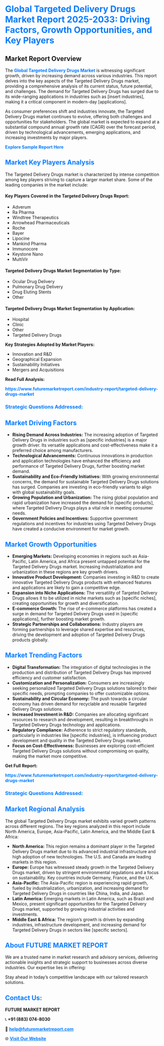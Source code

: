 <h1 style="color: #007BFF;">Global Targeted Delivery Drugs Market Report 2025-2033: Driving Factors, Growth Opportunities, and Key Players</h1>

<section id="overview">
<h2>Market Report Overview</h2>
<p>The <a href="https://www.futuremarketreport.com/industry-report/targeted-delivery-drugs-market" style="color: #007BFF; text-decoration: none;"><strong>Global Targeted Delivery Drugs Market</strong></a> is witnessing significant growth, driven by increasing demand across various industries. This report delves into the key aspects of the Targeted Delivery Drugs market, providing a comprehensive analysis of its current status, future potential, and challenges. The demand for Targeted Delivery Drugs has surged due to its wide-ranging applications in industries such as [insert industries], making it a critical component in modern-day [applications].</p>
<p>As consumer preferences shift and industries innovate, the Targeted Delivery Drugs market continues to evolve, offering both challenges and opportunities for stakeholders. The global market is expected to expand at a substantial compound annual growth rate (CAGR) over the forecast period, driven by technological advancements, emerging applications, and increasing investments by major players.</p>
</section>

<section id="overview">
<p><a href="https://www.futuremarketreport.com/request-sample/reportId=122176" style="color: #007BFF; text-decoration: none;"><strong>Explore Sample Report Here</strong></a></p>
</section>

<section id="key-players">
<h2 style="color: #007BFF;">Market Key Players Analysis</h2>
<p>The Targeted Delivery Drugs market is characterized by intense competition among key players striving to capture a larger market share. Some of the leading companies in the market include:</p>
<h4>Key Players Covered in the Targeted Delivery Drugs Report:</h4>
<ul><li>Adverum</li><li>Ra Pharma</li><li>Windtree Therapeutics</li><li>Arrowhead Pharmaceuticals</li><li>Roche</li><li>Bayer</li><li>Lipocine</li><li>Mankind Pharma</li><li>Immunocore</li><li>Keystone Nano</li><li>MultiVir</li></ul>
<h4>Targeted Delivery Drugs Market Segmentation by Type:</h4>
<ul><li>Ocular Drug Delivery</li><li>Pulmonary Drug Delivery</li><li>Drug Eluting Stents</li><li>Other</li></ul>

<h4>Targeted Delivery Drugs Market Segmentation by Application:</h4>
<ul><li>Hospital</li><li>Clinic</li><li>Other</li><li>Targeted Delivery Drugs</li></ul>
<p><strong>Key Strategies Adopted by Market Players:</strong></p>
<ul>
<li>Innovation and R&D</li>
<li>Geographical Expansion</li>
<li>Sustainability Initiatives</li>
<li>Mergers and Acquisitions</li>
</ul>
</section>

<section>
<p><strong>Read Full Analysis: </strong></p><a href="https://www.futuremarketreport.com/industry-report/targeted-delivery-drugs-market" style="color: #007BFF; text-decoration: none;"><strong>https://www.futuremarketreport.com/industry-report/targeted-delivery-drugs-market</strong></a>
<h3 style="color: #007BFF;">Strategic Questions Addressed:</h3>
</section>

<section id="driving-factors">
<h2 style="color: #007BFF;">Market Driving Factors</h2>
<ul>
<li><strong>Rising Demand Across Industries:</strong> The increasing adoption of Targeted Delivery Drugs in industries such as [specific industries] is a major growth driver. Its versatile applications and cost-effectiveness make it a preferred choice among manufacturers.</li>
<li><strong>Technological Advancements:</strong> Continuous innovations in production and application technologies have enhanced the efficiency and performance of Targeted Delivery Drugs, further boosting market demand.</li>
<li><strong>Sustainability and Eco-Friendly Initiatives:</strong> With growing environmental concerns, the demand for sustainable Targeted Delivery Drugs solutions has surged. Companies are investing in eco-friendly variants to align with global sustainability goals.</li>
<li><strong>Growing Population and Urbanization:</strong> The rising global population and rapid urbanization have increased the demand for [specific products], where Targeted Delivery Drugs plays a vital role in meeting consumer needs.</li>
<li><strong>Government Policies and Incentives:</strong> Supportive government regulations and incentives for industries using Targeted Delivery Drugs have created a conducive environment for market growth.</li>
</ul>
</section>

<section id="growth-opportunities">
<h2 style="color: #007BFF;">Market Growth Opportunities</h2>
<ul>
<li><strong>Emerging Markets:</strong> Developing economies in regions such as Asia-Pacific, Latin America, and Africa present untapped potential for the Targeted Delivery Drugs market. Increasing industrialization and urbanization in these regions are key growth drivers.</li>
<li><strong>Innovative Product Development:</strong> Companies investing in R&D to create innovative Targeted Delivery Drugs products with enhanced features and applications are likely to gain a competitive edge.</li>
<li><strong>Expansion into Niche Applications:</strong> The versatility of Targeted Delivery Drugs allows it to be utilized in niche markets such as [specific niches], creating opportunities for growth and diversification.</li>
<li><strong>E-commerce Growth:</strong> The rise of e-commerce platforms has created a surge in demand for Targeted Delivery Drugs used in [specific applications], further boosting market growth.</li>
<li><strong>Strategic Partnerships and Collaborations:</strong> Industry players are forming partnerships to leverage shared expertise and resources, driving the development and adoption of Targeted Delivery Drugs products globally.</li>
</ul>
</section>

<section id="trending-factors">
<h2 style="color: #007BFF;">Market Trending Factors</h2>
<ul>
<li><strong>Digital Transformation:</strong> The integration of digital technologies in the production and distribution of Targeted Delivery Drugs has improved efficiency and customer satisfaction.</li>
<li><strong>Customization and Personalization:</strong> Consumers are increasingly seeking personalized Targeted Delivery Drugs solutions tailored to their specific needs, prompting companies to offer customizable options.</li>
<li><strong>Sustainability and Circular Economy:</strong> The push towards a circular economy has driven demand for recyclable and reusable Targeted Delivery Drugs solutions.</li>
<li><strong>Increased Investment in R&D:</strong> Companies are allocating significant resources to research and development, resulting in breakthroughs in Targeted Delivery Drugs technology and applications.</li>
<li><strong>Regulatory Compliance:</strong> Adherence to strict regulatory standards, particularly in industries like [specific industries], is influencing product development and quality in the Targeted Delivery Drugs market.</li>
<li><strong>Focus on Cost-Effectiveness:</strong> Businesses are exploring cost-efficient Targeted Delivery Drugs solutions without compromising on quality, making the market more competitive.</li>
</ul>
</section>

<section>
<p><strong>Get Full Report: </strong></p><a href="https://www.futuremarketreport.com/industry-report/targeted-delivery-drugs-market" style="color: #007BFF; text-decoration: none;"><strong>https://www.futuremarketreport.com/industry-report/targeted-delivery-drugs-market</strong></a>
<h3 style="color: #007BFF;">Strategic Questions Addressed:</h3>
</section>


<section id="regional-analysis">
<h2 style="color: #007BFF;">Market Regional Analysis</h2>
<p>The global Targeted Delivery Drugs market exhibits varied growth patterns across different regions. The key regions analyzed in this report include North America, Europe, Asia-Pacific, Latin America, and the Middle East & Africa:</p>
<ul>
<li><strong>North America:</strong> This region remains a dominant player in the Targeted Delivery Drugs market due to its advanced industrial infrastructure and high adoption of new technologies. The U.S. and Canada are leading markets in this region.</li>
<li><strong>Europe:</strong> Europe has witnessed steady growth in the Targeted Delivery Drugs market, driven by stringent environmental regulations and a focus on sustainability. Key countries include Germany, France, and the U.K.</li>
<li><strong>Asia-Pacific:</strong> The Asia-Pacific region is experiencing rapid growth, fueled by industrialization, urbanization, and increasing demand for Targeted Delivery Drugs in countries like China, India, and Japan.</li>
<li><strong>Latin America:</strong> Emerging markets in Latin America, such as Brazil and Mexico, present significant opportunities for the Targeted Delivery Drugs market, supported by growing industrial activities and investments.</li>
<li><strong>Middle East & Africa:</strong> The region’s growth is driven by expanding industries, infrastructure development, and increasing demand for Targeted Delivery Drugs in sectors like [specific sectors].</li>
</ul>
</section>

<footer>
<h2 style="color: #007BFF;">About FUTURE MARKET REPORT</h2>
<p>We are a trusted name in market research and advisory services, delivering actionable insights and strategic support to businesses across diverse industries. Our expertise lies in offering:</p>

<p>Stay ahead in today’s competitive landscape with our tailored research solutions.</p>

<h2 style="color: #007BFF;">Contact Us:</h2>
<p><strong>FUTURE MARKET REPORT</strong></p>
<p>📞 <strong>+91 (883) 074-8030</strong></p>
<p>📧 <strong><a href="mailto:help@futuremarketreport.com" style="color: #007BFF;">help@futuremarketreport.com</a></strong></p>
<p>🌐 <strong><a href="https://www.futuremarketreport.com/" style="color: #007BFF;">Visit Our Website</a></strong></p>
</footer>